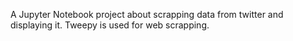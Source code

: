 A Jupyter Notebook project about scrapping data from twitter and displaying it. Tweepy is used for web scrapping.
